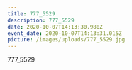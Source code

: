 ```yaml
---
title: 777_5529
description: 777_5529
date: 2020-10-07T14:13:30.980Z
event_date: 2020-10-07T14:13:31.015Z
picture: /images/uploads/777_5529.jpg
---
```

777_5529